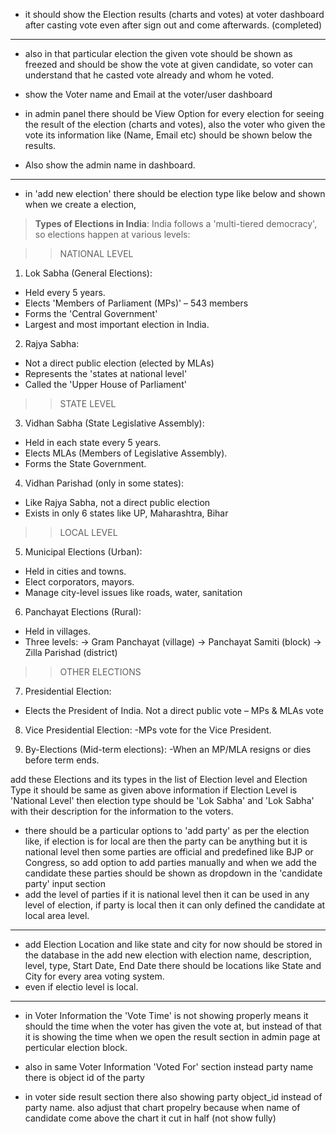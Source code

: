 - it should show the Election results (charts and votes) at voter dashboard after casting vote even after sign out and come afterwards.
(completed)
-------------------------------------------------------------------------------

- also in that particular election the given vote should be shown as freezed and should be show the vote at given candidate, so voter can understand that he casted vote already and whom he voted.

- show the Voter name and Email at the voter/user dashboard

- in admin panel there should be View Option for every election for seeing the result of the election (charts and votes), also the voter who given the vote its information like (Name, Email etc) should be shown below the results.
- Also show the admin name in dashboard.
-----------------------------------------------------------------------------

- in 'add new election' there should be election type like below and shown when we create a election,


> <b>Types of Elections in India</b>:
India follows a 'multi-tiered democracy', so elections happen at various levels:

>> NATIONAL LEVEL

1. Lok Sabha (General Elections):

- Held every 5 years.
- Elects 'Members of Parliament (MPs)' – 543 members
- Forms the 'Central Government'
- Largest and most important election in India.

2. Rajya Sabha:
- Not a direct public election (elected by MLAs)
- Represents the 'states at national level'
- Called the 'Upper House of Parliament'

>> STATE LEVEL

3. Vidhan Sabha (State Legislative Assembly):
- Held in each state every 5 years.
- Elects MLAs (Members of Legislative Assembly).
- Forms the State Government.

4. Vidhan Parishad (only in some states):
- Like Rajya Sabha, not a direct public election
- Exists in only 6 states like UP, Maharashtra, Bihar

>> LOCAL LEVEL
5. Municipal Elections (Urban):
- Held in cities and towns.
- Elect corporators, mayors.
- Manage city-level issues like roads, water, sanitation

6. Panchayat Elections (Rural):
- Held in villages.
- Three levels:
  -> Gram Panchayat (village)
  -> Panchayat Samiti (block)
  -> Zilla Parishad (district)

>> OTHER ELECTIONS
7. Presidential Election:
- Elects the President of India.
Not a direct public vote – MPs & MLAs vote

8. Vice Presidential Election:
-MPs vote for the Vice President.

9. By-Elections (Mid-term elections):
-When an MP/MLA resigns or dies before term ends.

add these Elections and its types in the list of Election level and Election Type
it should be same as given above information if Election Level is 'National Level' then election type should be 'Lok Sabha' and 'Lok Sabha' with their description for the information to the voters.

- there should be a particular options to 'add party' as per the election like, if election is for local are then the party can be anything but it is national level then some parties are official and predefined like BJP or Congress, so add option to add parties manually and when we add the candidate these parties should be shown as dropdown in the 'candidate party' input section
- add the level of parties if it is national level then it can be used in any level of election, if party is local then it can only defined the candidate at local area level. 
-------------------------------------------------------------
- add Election Location and like state and city for now should be stored in the database in the add new election with election name, description, level, type, Start Date, End Date there should be locations like State and City for every area voting system.
- even if electio level is local.

-----------------------------------

- in Voter Information the 'Vote Time' is not showing properly means it should the time when the voter has given the vote at, but instead of that it is showing the time when we open the result section in admin page at perticular election block.
- also in same Voter Information 'Voted For' section instead party name there is object id of the party

- in voter side result section there also showing party object_id instead of party name. also adjust that chart propelry because when name of candidate come above the chart it cut in half (not show fully) 